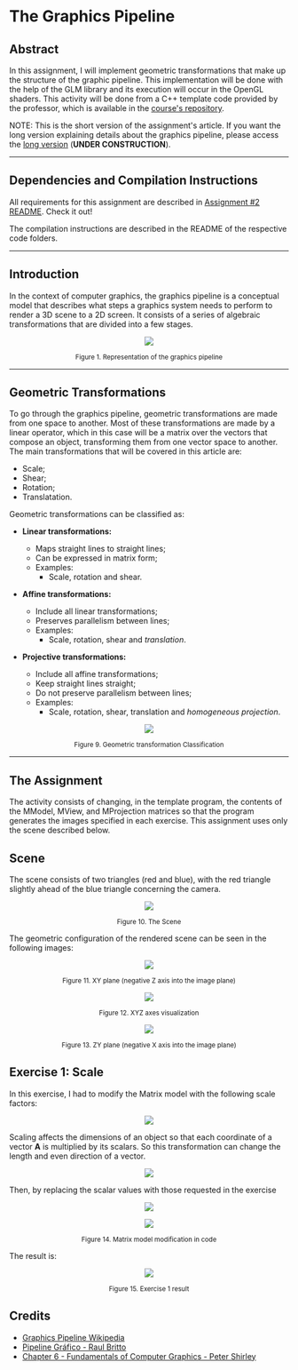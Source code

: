 # The Graphics Pipeline


## **Abstract**

In this assignment, I will implement geometric transformations that make up the structure of the graphic pipeline. This implementation will be done with the help of the GLM library and its execution will occur in the OpenGL shaders. This activity will be done from a C++ template code provided by the professor, which is available in the [course's repository](https://github.com/capagot/icg).

NOTE: This is the short version of the assignment's article. If you want the long version explaining details about the graphics pipeline, please access the [long version](article.md) (**UNDER CONSTRUCTION**).

---
## **Dependencies and Compilation Instructions**

All requirements for this assignment are described in [Assignment #2 README](https://github.com/jpvt/Computer_Graphics/blob/master/Assignment%20%232/README.md). Check it out!

The compilation instructions are described in the README of the respective code folders.

---
## **Introduction**

In the context of computer graphics, the graphics pipeline is a conceptual model that describes what steps a graphics system needs to perform to render a 3D scene to a 2D screen. It consists of a series of algebraic transformations that are divided into a few stages.

<p align="center">
  <img src="imgs/graphicsPipeline.png" >
</p>
<p align="center">
    <sub>Figure 1. Representation of the graphics pipeline</sub>
</p>

---

## **Geometric Transformations**

To go through the graphics pipeline, geometric transformations are made from one space to another. Most of these transformations are made by a linear operator, which in this case will be a matrix over the vectors that compose an object, transforming them from one vector space to another. The main transformations that will be covered in this article are:

* Scale;
* Shear;
* Rotation;
* Translatation.

Geometric transformations can be classified as:

* **Linear transformations:**
  - Maps straight lines to straight lines;
  - Can be expressed in matrix form;
  - Examples:
    * Scale, rotation and shear.
  
* **Affine transformations:**
  - Include all linear transformations;
  - Preserves parallelism between lines;
  - Examples:
    * Scale, rotation, shear and *translation*.

* **Projective transformations:**
  - Include all affine transformations;
  - Keep straight lines straight;
  - Do not preserve parallelism between lines;
  - Examples:
    * Scale, rotation, shear, translation and *homogeneous projection*. 

<p align="center">
  <img src="imgs/classTrans.png" >
</p>
<p align="center">
    <sub>Figure 9. Geometric transformation Classification</sub>
</p>

---

## **The Assignment**

The activity consists of changing, in the template program, the contents of the MModel, MView, and MProjection matrices so that the program generates the images specified in each exercise. This assignment uses only the scene described below.


## Scene
The scene consists of two triangles (red and blue), with the red triangle slightly ahead of the blue triangle concerning the camera.

<p align="center">
  <img src="imgs/scene.png" >
</p>
<p align="center">
    <sub>Figure 10. The Scene</sub>
</p>

The geometric configuration of the rendered scene can be seen in the following images:

<p align="center">
  <img src="imgs/planoXY.png" >
</p>
<p align="center">
    <sub>Figure 11. XY plane (negative Z axis into the image plane)</sub>
</p>


<p align="center">
  <img src="imgs/XYZ.png" >
</p>
<p align="center">
    <sub>Figure 12. XYZ axes visualization</sub>
</p>


<p align="center">
  <img src="imgs/ZY.png" >
</p>
<p align="center">
    <sub>Figure 13. ZY plane (negative X axis into the image plane)</sub>
</p>

## Exercise 1: Scale

In this exercise, I had to modify the Matrix model with the following scale factors: 

<p align="center">
  <img src="https://latex.codecogs.com/gif.latex?%5Cinline%20%28x%2C%20y%2C%20z%29%20%3D%20%28%5Cfrac%7B1%7D%7B3%7D%2C%20%5Cfrac%7B3%7D%7B2%7D%2C%201%29" >
</p>

Scaling affects the dimensions of an object so that each coordinate of a vector **A** is multiplied by its scalars. So this transformation can change the length and even direction of a vector.

<p align="center">
  <img src="https://latex.codecogs.com/gif.latex?%5Cbegin%7Bbmatrix%7D%20x%27%5C%5C%20y%27%5C%5C%20z%27%5C%5C%201%20%5Cend%7Bbmatrix%7D%20%3D%20%5Cbegin%7Bbmatrix%7D%20S_x%20%260%20%260%20%260%20%5C%5C%200%26%20S_y%20%260%20%260%20%5C%5C%200%26%200%26%20S_z%260%20%5C%5C%200%26%200%26%200%20%261%20%5Cend%7Bbmatrix%7D%20%5Ccdot%20%5Cbegin%7Bbmatrix%7D%20x%5C%5C%20y%5C%5C%20z%5C%5C%201%20%5Cend%7Bbmatrix%7D" >
</p>

Then, by replacing the scalar values with those requested in the exercise

<p align="center">
  <img src="https://latex.codecogs.com/gif.latex?%5Cbegin%7Bbmatrix%7D%20%5Cfrac%7Bx%7D%7B3%7D%5C%5C%20%5Cfrac%7B3y%7D%7B2%7D%5C%5C%20z%5C%5C%201%20%5Cend%7Bbmatrix%7D%20%3D%20%5Cbegin%7Bbmatrix%7D%20%5Cfrac%7B1%7D%7B3%7D%20%260%20%260%20%260%20%5C%5C%200%26%20%5Cfrac%7B3%7D%7B2%7D%20%260%20%260%20%5C%5C%200%26%200%26%201%260%20%5C%5C%200%26%200%26%200%20%261%20%5Cend%7Bbmatrix%7D%20%5Ccdot%20%5Cbegin%7Bbmatrix%7D%20x%5C%5C%20y%5C%5C%20z%5C%5C%201%20%5Cend%7Bbmatrix%7D" >
</p>

<p align="center">
  <img src="imgs/code1.png" >
</p>
<p align="center">
    <sub>Figure 14. Matrix model modification in code</sub>
</p>

The result is:

<p align="center">
  <img src="imgs/quest1.png" >
</p>
<p align="center">
    <sub>Figure 15. Exercise 1 result</sub>
</p>

## **Credits**

* [Graphics Pipeline Wikipedia](https://en.wikipedia.org/wiki/Graphics_pipeline)
* [Pipeline Gráfico - Raul Britto](http://raulbritto.blogspot.com/2016/10/pipeline-grafico.html)
* [Chapter 6 - Fundamentals of Computer Graphics - Peter Shirley](https://www.amazon.com.br/dp/B009TG9NIQ/ref=dp-kindle-redirect?_encoding=UTF8&btkr=1s)
